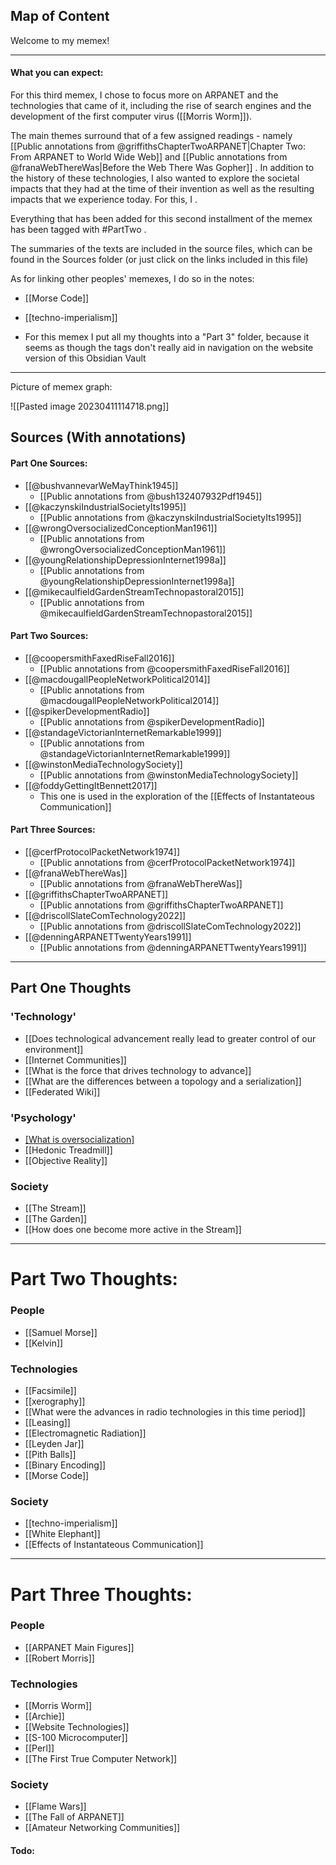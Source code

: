 
## Map of Content


Welcome to my memex!

---

#### What you can expect:

For this third memex, I chose to focus more on ARPANET and the technologies that came of it, including the rise of search engines and the development of the first computer virus ([[Morris Worm]]).

The main themes surround that of a few assigned readings - namely [[Public annotations from @griffithsChapterTwoARPANET|Chapter Two: From ARPANET to World Wide Web]] and [[Public annotations from @franaWebThereWas|Before the Web There Was Gopher]] . In addition to the history of these technologies, I also wanted to explore the societal impacts that they had at the time of their invention as well as the resulting impacts that we experience today. For this, I . 

Everything that has been added for this second installment of the memex has been tagged with #PartTwo . 

The summaries of the texts are included in the source files, which can be found in the Sources folder (or just click on the links included in this file)

As for linking other peoples' memexes, I do so in the notes:

- [[Morse Code]]
- [[techno-imperialism]]


- For this memex I put all my thoughts into a "Part 3" folder, because it seems as though the tags don't really aid in navigation on the website version of this Obsidian Vault




---

Picture of memex graph:

![[Pasted image 20230411114718.png]]

## Sources (With annotations)

#### Part One Sources:

-  [[@bushvannevarWeMayThink1945]]
	- [[Public annotations from @bush132407932Pdf1945]]
- [[@kaczynskiIndustrialSocietyIts1995]]
	- [[Public annotations from @kaczynskiIndustrialSocietyIts1995]]
- [[@wrongOversocializedConceptionMan1961]]
	- [[Public annotations from @wrongOversocializedConceptionMan1961]]
- [[@youngRelationshipDepressionInternet1998a]]
	- [[Public annotations from @youngRelationshipDepressionInternet1998a]]
- [[@mikecaulfieldGardenStreamTechnopastoral2015]]
	- [[Public annotations from @mikecaulfieldGardenStreamTechnopastoral2015]]

#### Part Two Sources:

- [[@coopersmithFaxedRiseFall2016]]
	- [[Public annotations from @coopersmithFaxedRiseFall2016]]
- [[@macdougallPeopleNetworkPolitical2014]]
	- [[Public annotations from @macdougallPeopleNetworkPolitical2014]]
- [[@spikerDevelopmentRadio]]
	- [[Public annotations from @spikerDevelopmentRadio]]
- [[@standageVictorianInternetRemarkable1999]]
	- [[Public annotations from @standageVictorianInternetRemarkable1999]]
- [[@winstonMediaTechnologySociety]]
	- [[Public annotations from @winstonMediaTechnologySociety]]
- [[@foddyGettingItBennett2017]]
	- This one is used in the exploration of the [[Effects of Instantateous Communication]]


#### Part Three Sources:

- [[@cerfProtocolPacketNetwork1974]]
	- [[Public annotations from @cerfProtocolPacketNetwork1974]]
- [[@franaWebThereWas]]
	- [[Public annotations from @franaWebThereWas]]
- [[@griffithsChapterTwoARPANET]]
	- [[Public annotations from @griffithsChapterTwoARPANET]]
- [[@driscollSlateComTechnology2022]]
	- [[Public annotations from @driscollSlateComTechnology2022]]
- [[@denningARPANETTwentyYears1991]]
	- [[Public annotations from @denningARPANETTwentyYears1991]]

---

## Part One Thoughts

### 'Technology'

- [[Does technological advancement really lead to greater control of our environment]]
- [[Internet Communities]]
- [[What is the force that drives technology to advance]]
- [[What are the differences between a topology and a serialization]]
- [[Federated Wiki]]

### 'Psychology'

- [[What is oversocialization]](https://sci-hub.ru/10.2307/2089854)
- [[Hedonic Treadmill]]
- [[Objective Reality]]

### Society

- [[The Stream]]
- [[The Garden]]
- [[How does one become more active in the Stream]]

---

# Part Two Thoughts:

### People

- [[Samuel Morse]]
- [[Kelvin]]

### Technologies

- [[Facsimile]]
- [[xerography]]
- [[What were the advances in radio technologies in this time period]]
- [[Leasing]]
- [[Electromagnetic Radiation]]
- [[Leyden Jar]]
- [[Pith Balls]]
- [[Binary Encoding]]
- [[Morse Code]]

### Society 

- [[techno-imperialism]]
- [[White Elephant]]
- [[Effects of Instantateous Communication]]

---

# Part Three Thoughts:

### People

- [[ARPANET Main Figures]]
- [[Robert Morris]]

### Technologies

- [[Morris Worm]]
- [[Archie]]
- [[Website Technologies]]
- [[S-100 Microcomputer]]
- [[Perl]]
- [[The First True Computer Network]]

### Society 

- [[Flame Wars]]
- [[The Fall of ARPANET]]
- [[Amateur Networking Communities]]



#### Todo: